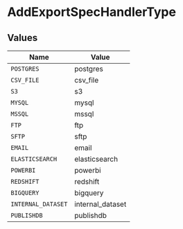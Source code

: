 # AddExportSpecHandlerType


## Values

| Name               | Value              |
| ------------------ | ------------------ |
| `POSTGRES`         | postgres           |
| `CSV_FILE`         | csv_file           |
| `S3`               | s3                 |
| `MYSQL`            | mysql              |
| `MSSQL`            | mssql              |
| `FTP`              | ftp                |
| `SFTP`             | sftp               |
| `EMAIL`            | email              |
| `ELASTICSEARCH`    | elasticsearch      |
| `POWERBI`          | powerbi            |
| `REDSHIFT`         | redshift           |
| `BIGQUERY`         | bigquery           |
| `INTERNAL_DATASET` | internal_dataset   |
| `PUBLISHDB`        | publishdb          |